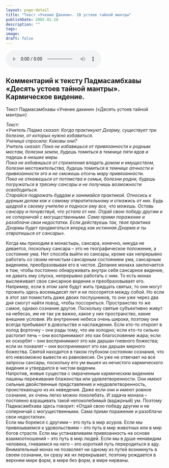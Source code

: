 ```yaml
---
layout: page-detail
title: "Текст «Учение Дакини». 10 устоев тайной мантры"
publishDate: 2005.01.10
description: ""
tags:
image:
draft: false
---
```


<audio title="2005.01.10 - Текст «Учение Дакини». 10 устоев тайной мантры.mp3" src="/upload/iblock/35c/35cb404682b0af11886c1e2f0245850f.mp3" controls=""></audio>

## **Комментарий к тексту Падмасамбхавы «Десять устоев тайной мантры».** **Кармическое видение.**
 Текст Падмасамбхавы «Учение дакини» («Десять устоев тайной мантры»)   
  
_Текст:_   
 _«Учитель Падма сказал: Когда практикуют Дхарму, существует три болезни, от которых нужно избавиться._   
 _Ученица спросила: Каковы они?_   
 _Учитель сказал: Пока не избавишься от привязанности к родным местам, болезни земли, будешь томиться в темнице пяти ядов и падешь в низшие миры._   
 _Пока не избавишься от стремления владеть домом и имуществом, болезни местожительства, будешь томиться в темнице алчности и привязанности эго и не сможешь отсечь мару привязанности._   
 _Пока не откажешься от потомства и семьи, болезни родни, будешь погружаться в трясину сансары и не получишь возможности освободиться._   
 _Старайся подражать буддам и занимайся практикой. Относись к дурным делам как к самому отвратительному и откажись от них. Будь щедрой к своему учителю и подноси ему все, что можешь. Оставь сансару и почувствуй, что устала от нее. Отдай свою победу другим и не соперничай с могущественными. Сама прими поражение и разоблачи свои недостатки. Если действуешь так, твоя практика Дхармы будет продвигаться вперед как истинная Дхарма и ты отвратишься от сансары»._   
  
 Когда мы приходим в монастырь, сансара, конечно, никуда не девается, поскольку сансара – это не географическое положение, а состояние ума. Нет способа выйти из сансары, кроме как непрерывно работать со своим нечистым сансарным состоянием ума, сансарным видением, преобразовывая его в чистое. Делание монаха заключается в том, чтобы постоянно обнаруживать внутри себя сансарное видение, не давать ему спуска, непрерывно работать с ним. То есть монах выслеживает свое сансарное видение и преобразовывает его.   
 Например, если в этом зале будут жить тридцать святых, то они могут прожить здесь восемьдесят лет и не поссорятся между собой. Но если в этот зал поместить даже двоих послушников, то они уже через два дня смогут найти повод, чтобы поссориться. Пространство то же самое, однако сознание другое. Поскольку святые субъективно живут на небесах, им не так уж важно, какое у них пространство, какие внешние условия. Их внутренние небеса очень широки, поэтому они всегда пребывают в довольстве и наслаждении. Если кто-то откроет в холод форточку – они рады тому, что им холодно; если кто-то сильно растопит печь – они воспринимают это как благословение жара; если их оскорбят – они воспринимают это как даршан гневного божества; если их похвалят – они воспринимают это как даршан мирного божества. Святой находится в таком глубоком состоянии сознания, что его невозможно вывести из равновесия. Он уже не отвечает на все запросы сансары, поскольку его ум вышел из нечистого кармического видения и утвердился в чистом видении.   
 Напротив, живые существа с омраченным кармическим видением лишены переживания блаженства или удовлетворенности. Они имеют сильные двойственные представления и неудовлетворенность, проистекающую из их неведения. Даже если они и имеют ровное сознание, их очень легко можно поколебать. И задача монаха – постоянно взращивать такой непоколебимый (ваджрный) ум. Поэтому Падмасамбхава здесь говорит: «Отдай свою победу другим и не соперничай с могущественными. Сама прими поражение и разоблачи свои недостатки».   
 Если мы боремся с другими – это путь в мир асуров. Если мы привязываемся к удовольствиям – это путь в мир животных или в мир богов страсти. Если мы устанавливаем привязанность на основе взаимоотношений – это путь в мир людей. Если мы в душе ненавидим человека, гневаемся на него – это короткий путь переродиться в аду. Внимательный монах не позволяет ни одному из путей возникнуть в своем сознании, он сразу же их перекрывает, поэтому рождается в верхнем мире форм, в мире без форм, в мире нирваны.   
  
  
